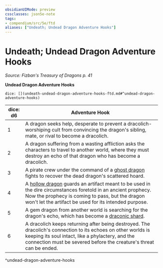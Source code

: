 ```yaml
---
obsidianUIMode: preview
cssclasses: json5e-note
tags:
- compendium/src/5e/ftd
aliases: ["Undeath; Undead Dragon Adventure Hooks"]
---
```

# Undeath; Undead Dragon Adventure Hooks
*Source: Fizban's Treasury of Dragons p. 41* 

**Undead Dragon Adventure Hooks**

`dice: [](undeath-undead-dragon-adventure-hooks-ftd.md#^undead-dragon-adventure-hooks)`

| dice: d6 | Adventure Hook |
|----------|----------------|
| 1 | A dragon seeks help, desperate to prevent a dracolich-worshiping cult from convincing the dragon's sibling, mate, or rival to become a dracolich. |
| 2 | A dragon suffering from a wasting affliction asks the characters to travel to another world, where they must destroy an echo of that dragon who has become a dracolich. |
| 3 | A pirate crew under the command of a [ghost dragon](/3-Mechanics/CLI/bestiary/undead/ghost-dragon-ftd.md) fights to recover the dead dragon's scattered hoard. |
| 4 | A [hollow dragon](/3-Mechanics/CLI/bestiary/undead/hollow-dragon-ftd.md) guards an artifact meant to be used in the dire circumstances foretold in an ancient prophecy. Now the prophecy is coming to pass, but the dragon won't let the artifact be used for its intended purpose. |
| 5 | A gem dragon from another world is searching for the dragon's echo, which has become a [draconic shard](/3-Mechanics/CLI/bestiary/undead/draconic-shard-ftd.md). |
| 6 | A dracolich keeps returning after being destroyed. The dracolich's connection to its echoes on other worlds is keeping its soul intact, like a phylactery, and the connection must be severed before the creature's threat can be ended. |
^undead-dragon-adventure-hooks